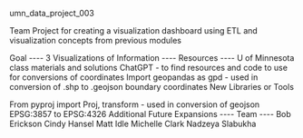 umn_data_project_003

Team Project for creating a visualization dashboard using ETL and visualization concepts from previous modules

Goal ----
3 Visualizations of Information ----
Resources ----
U of Minnesota class materials and solutions
ChatGPT - to find resources and code to use for conversions of coordinates
Import geopandas as gpd - used in conversion of .shp to .geojson boundary coordinates
New Libraries or Tools

From pyproj import Proj, transform - used in conversion of geojson EPSG:3857 to EPSG:4326
Additional Future Expansions ----
Team ----
Bob Erickson
Cindy Hansel
Matt Idle
Michelle Clark
Nadzeya Slabukha
